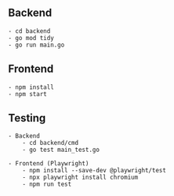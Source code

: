 ## Backend

    - cd backend
    - go mod tidy
    - go run main.go

## Frontend

    - npm install
    - npm start


## Testing 

    
    - Backend 
        - cd backend/cmd
        - go test main_test.go

    - Frontend (Playwright)
        - npm install --save-dev @playwright/test
        - npx playwright install chromium
        - npm run test
